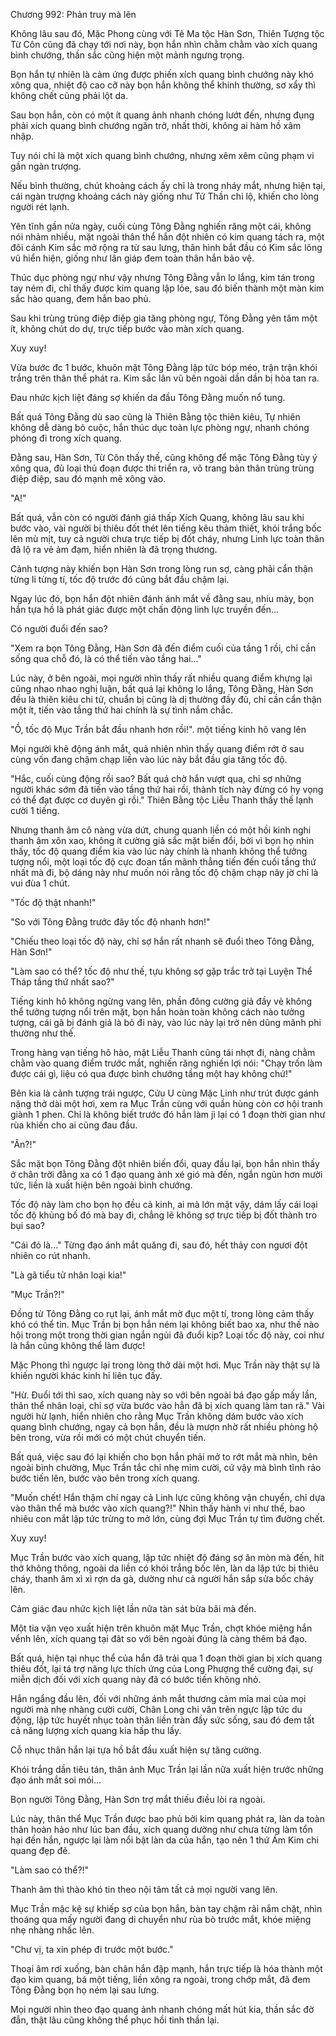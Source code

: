 




Chương 992: Phản truy mà lên


Không lâu sau đó, Mặc Phong cùng với Tê Ma tộc Hàn Sơn, Thiên Tượng tộc Từ Côn cũng đã chạy tới nơi này, bọn hắn nhìn chằm chằm vào xích quang bình chướng, thần sắc cũng hiện một mảnh ngưng trọng.

Bọn hắn tự nhiên là cảm ứng được phiến xích quang bình chướng này khó xông qua, nhiệt độ cao cỡ này bọn hắn không thể khinh thường, sơ xẩy thì không chết cũng phải lột da.

Sau bọn hắn, còn có một ít quang ảnh nhanh chóng lướt đến, nhưng đụng phải xích quang bình chướng ngăn trở, nhất thời, không ai hàm hồ xâm nhập.

Tuy nói chỉ là một xích quang bình chướng, nhưng xêm xêm cũng phạm vi gần ngàn trượng.

Nếu bình thường, chút khoảng cách ấy chỉ là trong nháy mắt, nhưng hiện tại, cái ngàn trượng khoảng cách này giống như Tử Thần chi lộ, khiến cho lòng người rét lạnh.

Yên tĩnh gần nửa ngày, cuối cùng Tông Đằng nghiến răng một cái, không nói nhảm nhiều, mặt ngoài thân thể hắn đột nhiên có kim quang tách ra, một đôi cánh Kim sắc mở rộng ra từ sau lưng, thân hình bắt đầu có Kim sắc lông vũ hiển hiện, giống như lân giáp đem toàn thân hắn bảo vệ.

Thúc dục phòng ngự như vậy nhưng Tông Đằng vẫn lo lắng, kim tán trong tay ném đi, chỉ thấy được kim quang lập lỏe, sau đó biến thành một màn kim sắc hào quang, đem hắn bao phủ.

Sau khi trùng trùng điệp điệp gia tăng phòng ngự, Tông Đằng yên tâm một ít, không chút do dự, trực tiếp bước vào màn xích quang.

Xuy xuy!

Vừa bước đc 1 bước, khuôn mặt Tông Đằng lập tức bóp méo, trận trận khói trắng trên thân thể phát ra. Kim sắc lân vũ bên ngoài dần dần bị hòa tan ra.

Đau nhức kịch liệt đáng sợ khiến da đầu Tông Đằng muốn nổ tung.

Bất quá Tông Đằng dù sao cũng là Thiên Bằng tộc thiên kiêu, Tự nhiên không dễ dàng bỏ cuộc, hắn thúc dục toàn lực phòng ngự, nhanh chóng phóng đi trong xích quang.

Đằng sau, Hàn Sơn, Từ Côn thấy thế, cũng không để mặc Tông Đằng tùy ý xông qua, đủ loại thủ đoạn được thi triển ra, võ trang bản thân trùng trùng điệp điệp, sau đó mạnh mẽ xông vào.

"A!"

Bất quá, vẫn còn có người đánh giá thấp Xích Quang, không lâu sau khi bước vào, vài người bị thiêu đốt thét lên tiếng kêu thảm thiết, khói trắng bốc lên mù mịt, tuy cả người chưa trực tiếp bị đốt cháy, nhưng Linh lực toàn thân đã lộ ra vẻ ảm đạm, hiển nhiên là đã trọng thương.

Cảnh tượng này khiến bọn Hàn Sơn trong lòng run sợ, càng phải cẩn thận từng li từng tí, tốc độ trước đó cũng bắt đầu chậm lại.

Ngay lúc đó, bọn hắn đột nhiên đánh ánh mắt về đằng sau, nhíu mày, bọn hắn tựa hồ là phát giác được một chấn động linh lực truyền đến...

Có người đuổi đến sao?

"Xem ra bọn Tông Đằng, Hàn Sơn đã đến điểm cuối của tầng 1 rồi, chỉ cần sống qua chỗ đó, là có thể tiến vào tầng hai..."

Lúc này, ở bên ngoài, mọi người nhìn thấy rất nhiều quang điểm khựng lại cũng nhao nhao nghị luận, bất quá lại không lo lắng, Tông Đằng, Hàn Sơn đều là thiên kiêu chi tử, chuẩn bị cũng là dị thường đầy đủ, chỉ cần cẩn thận một ít, tiến vào tầng thứ hai chính là sự tình nắm chắc.

"Ồ, tốc độ Mục Trần bắt đầu nhanh hơn rồi!". một tiếng kinh hô vang lên

Mọi người khẽ động ánh mắt, quả nhiên nhìn thấy quang điểm rớt ở sau cùng vốn đang chậm chạp liền vào lúc này bắt đầu gia tăng tốc độ.

"Hắc, cuối cùng động rồi sao? Bất quá chờ hắn vượt qua, chỉ sợ những người khác sớm đã tiến vào tầng thứ hai rồi, thành tích này đừng có hy vọng có thể đạt được cơ duyên gì rồi." Thiên Bằng tộc Liễu Thanh thấy thế lạnh cười 1 tiếng.

Nhưng thanh âm cô nàng vừa dứt, chung quanh liền có một hồi kinh nghi thanh âm xôn xao, không ít cường giả sắc mặt biến đổi, bởi vì bọn họ nhìn thấy, tốc độ quang điểm kia vào lúc này chính là nhanh không thể tưởng tượng nổi, một loại tốc độ cực đoan tấn mãnh thẳng tiến đến cuối tầng thứ nhất mà đi, bộ dáng này như muốn nói rằng tốc độ chậm chạp nãy jờ chỉ là vui đùa 1 chút.

"Tốc độ thật nhanh!"

"So với Tông Đằng trước đây tốc độ nhanh hơn!"

"Chiếu theo loại tốc độ này, chỉ sợ hắn rất nhanh sẽ đuổi theo Tông Đằng, Hàn Sơn!"

"Làm sao có thể? tốc độ như thế, tựu không sợ gặp trắc trở tại Luyện Thể Tháp tầng thứ nhất sao?"

Tiếng kinh hô không ngừng vang lên, phần đông cường giả đầy vẻ không thể tưởng tượng nổi trên mặt, bọn hắn hoàn toàn không cách nào tưởng tượng, cái gã bị đánh giá là bỏ đi này, vào lúc này lại trở nên dũng mãnh phi thường như thế.

Trong hàng vạn tiếng hô hào, mặt Liễu Thanh cũng tái nhợt đi, nàng chằm chằm vào quang điểm trước mắt, nghiến răng nghiến lợi nói: "Chạy trốn làm được cái gì, liệu có qua được bình chướng tầng một hay không chứ!"

Bên kia là cảnh tượng trái ngược, Cửu U cùng Mặc Linh như trút được gánh nặng thở dài một hơi, xem ra Mục Trần cùng với quần hùng còn cơ hội tranh giành 1 phen. Chỉ là không biết trước đó hắn làm jì lại có 1 đoạn thời gian như rùa khiến cho ai cũng đau đầu.

"Ân?!"

Sắc mặt bọn Tông Đằng đột nhiên biến đổi, quay đầu lại, bọn hắn nhìn thấy ở chân trời đằng xa có 1 đạo quang ảnh xé gió mà đến, ngắn ngủn hơn mười tức, liền là xuất hiện bên ngoài bình chướng.

Tốc độ này làm cho bọn họ đều cả kinh, ai mà lớn mật vậy, dám lấy cái loại tốc độ khủng bố đó mà bay đi, chẳng lẽ không sợ trực tiếp bị đốt thành tro bụi sao?

"Cái đó là..." Từng đạo ánh mắt quăng đi, sau đó, hết thảy con ngươi đột nhiên co rút nhanh.

"Là gã tiểu tử nhân loại kia!"

"Mục Trần?!"

Đồng tử Tông Đằng co rụt lại, ánh mắt mờ đục một tí, trong lòng cảm thấy khó có thể tin. Mục Trần bị bọn hắn ném lại không biết bao xa, như thế nào hội trong một trong thời gian ngắn ngủi đã đuổi kịp? Loại tốc độ này, coi như là hắn cũng không thể làm được!

Mặc Phong thì ngược lại trong lòng thở dài một hơi. Mục Trần này thật sự là khiến người khác kinh hỉ liên tục đấy.

"Hừ. Đuổi tới thì sao, xích quang này so với bên ngoài bá đạo gấp mấy lần, thân thể nhân loại, chỉ sợ vừa bước vào hẳn đã bị xích quang làm tan rã." Vài người hừ lạnh, hiển nhiên cho rằng Mục Trần không dám bước vào xích quang bình chướng, ngay cả bọn hắn, đều là mượn nhờ rất nhiều phòng hộ bên trong, vừa rồi mới có một chút chuyển tiến.

Bất quá, việc sau đó lại khiến cho bọn hắn phải mở to rớt mắt mà nhìn, bên ngoài bình chường, Mục Trần tắc chỉ nhẹ mỉm cười, cứ vậy mà bình tĩnh rảo bước tiến lên, bước vào bên trong xích quang.

"Muốn chết! Hắn thậm chí ngay cả Linh lực cũng không vận chuyển, chỉ dựa vào thân thể mà bước vào xích quang?!" Nhìn thấy hành vi như thế, bao nhiêu con mắt lập tức trừng to mở lớn, cùng đợi Mục Trần tự tìm đường chết.

Xuy xuy!

Mục Trần bước vào xích quang, lập tức nhiệt độ đáng sợ ăn mòn mà đến, hít thở không thông, ngoài da liền có khói trắng bốc lên, làn da lập tức bị thiêu cháy, thanh âm xì xì rợn da gà, dường như cả người hắn sắp sửa bốc cháy lên.

Cảm giác đau nhức kịch liệt lần nữa tàn sát bừa bãi mà đến.

Một tia vặn vẹo xuất hiện trên khuôn mặt Mục Trần, chợt khóe miệng hắn vểnh lên, xích quang tại đât so với bên ngoài đúng là càng thêm bá đạo.

Bất quá, hiện tại nhục thể của hắn đã trải qua 1 đoạn thời gian bị xích quang thiêu đốt, lại tá trợ năng lực thích ứng của Long Phượng thể cường đại, sự miễn dịch đối với xích quang này đã có bước tiến không nhỏ.

Hắn ngẩng đầu lên, đối với những ánh mắt thương cảm mỉa mai của mọi người mà nhẹ nhàng cười cười, Chân Long chi văn trên ngực lập tức du động, lập tức huyết nhục toàn thân liền tràn đầy sức sống, sau đó đem tất cả năng lượng xích quang kia hấp thu lấy.

Cỗ nhục thân hắn lại tựa hồ bắt đầu xuất hiện sự tăng cường.

Khói trắng dần tiêu tán, thân ảnh Mục Trần lại lần nữa xuất hiện trước những đạo ánh mắt soi mói...

Bọn người Tông Đằng, Hàn Sơn trợ mắt thiếu điều lòi ra ngoài.

Lúc này, thân thể Mục Trần được bao phủ bởi kim quang phát ra, làn da toàn thân hoàn hảo như lúc ban đầu, xích quang dường như chưa từng làm tổn hại đến hắn, ngược lại làm nổi bật làn da của hắn, tạo nên 1 thứ Ám Kim chi quang đẹp đẽ.

"Làm sao có thể?!"

Thanh âm thì thào khó tin theo nội tâm tất cả mọi người vang lên.

Mục Trần mặc kệ sự khiếp sợ của bọn hắn, bàn tay chậm rãi nắm chặt, nhìn thoáng qua mấy người đang di chuyển như rùa bò trước mắt, khóe miệng nhẹ nhàng nhấc lên.

"Chư vị, ta xin phép đi trước một bước."

Thoại âm rơi xuống, bàn chân hắn đập mạnh, hắn trực tiếp là hóa thành một đạo kim quang, bá một tiếng, liền xông ra ngoài, trong chớp mắt, đã đem Tông Đằng bọn họ ném lại sau lưng.

Mọi người nhìn theo đạo quang ảnh nhanh chóng mất hút kia, thần sắc đờ đẫn, thật lâu cũng không thể phục hồi tinh thần lại.




